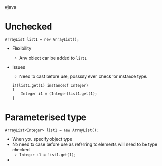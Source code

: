 #java 

# Unchecked 
```
ArrayList list1 = new ArrayList();
```
- Flexibility
	- Any object can be added to `list1`

- Issues
	- Need to cast before use, possibly even check for instance type.
	```
	if(list1.get(1) instanceof Integer)
	{
		Integer i1 = (Integer)list1.get(1);
	}
	```
# Parameterised type 
```
ArrayList<Integer> list1 = new ArrayList();
```

- When you specify object type
- No need to case before use as referring to elements will need to be type checked
	- `Integer i1 = list1.get(1);`
- 